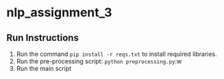 # nlp_assignment_3

## Run Instructions
1. Run the command `pip install -r reqs.txt` to install required libraries.
1. Run the pre-processing script: `python preprocessing.py`:w
1. Run the main script
